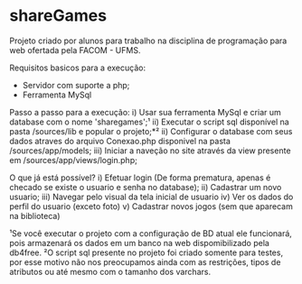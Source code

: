 # shareGames
Projeto criado por alunos para trabalho na disciplina de programação para web ofertada pela FACOM - UFMS.

Requisitos basicos para a execução:
- Servidor com suporte a php;
- Ferramenta MySql

Passo a passo para a execução:
i) Usar sua ferramenta MySql e criar um database com o nome 'sharegames';¹
ii) Executar o script sql disponível na pasta /sources/lib e popular o projeto;*²
ii) Configurar o database com seus dados atraves do arquivo Conexao.php disponivel na pasta /sources/app/models;
iii) Iniciar a naveção no site através da view presente em /sources/app/views/login.php;

O que já está possível?
i) Efetuar login (De forma prematura, apenas é checado se existe o usuario e senha no database);
ii) Cadastrar um novo usuario;
iii) Navegar pelo visual da tela inicial de usuario
iv) Ver os dados do perfil do usuario (exceto foto)
v) Cadastrar novos jogos (sem que aparecam na biblioteca)

¹Se você executar o projeto com a configuração de BD atual ele funcionará, pois armazenará os dados em um banco na web dispomibilizado pela db4free.
²O script sql presente no projeto foi criado somente para testes, por esse motivo não nos preocupamos ainda com as restrições, tipos de atributos ou até mesmo com o tamanho dos varchars.
